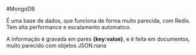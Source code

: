 #MongoDB

É uma base de dados, que funciona de forma muito parecida, com Redis. Tem alta
performance e escalamento automatico.

A informação é gravada em pares **{key:value}**, e é feita em documentos, muito
parecido com objetos JSON.nana
